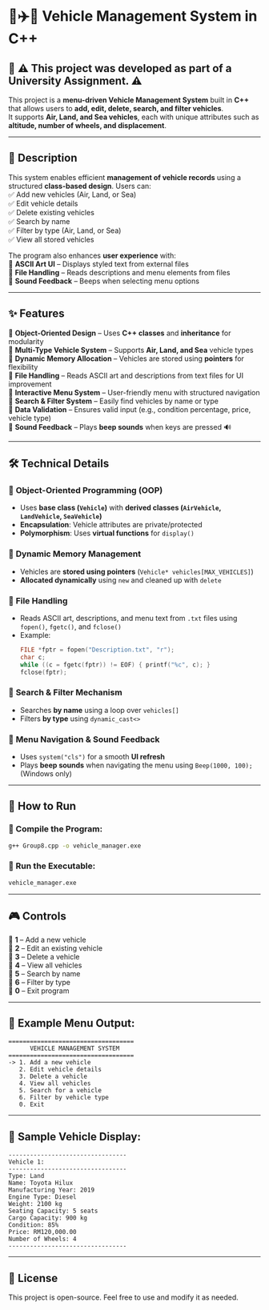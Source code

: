 # 🚗✈️🚢 Vehicle Management System in C++

## 📌 **⚠️ This project was developed as part of a University Assignment. ⚠️**  
This project is a **menu-driven Vehicle Management System** built in **C++** that allows users to **add, edit, delete, search, and filter vehicles**.  
It supports **Air, Land, and Sea vehicles**, each with unique attributes such as **altitude, number of wheels, and displacement**.  

---

## 📌 Description
This system enables efficient **management of vehicle records** using a structured **class-based design**. Users can:  
✅ Add new vehicles (Air, Land, or Sea)  
✅ Edit vehicle details  
✅ Delete existing vehicles  
✅ Search by name  
✅ Filter by type (Air, Land, or Sea)  
✅ View all stored vehicles  

The program also enhances **user experience** with:  
🔹 **ASCII Art UI** – Displays styled text from external files  
🔹 **File Handling** – Reads descriptions and menu elements from files  
🔹 **Sound Feedback** – Beeps when selecting menu options  

---

## ✨ Features
🔹 **Object-Oriented Design** – Uses **C++ classes** and **inheritance** for modularity  
🔹 **Multi-Type Vehicle System** – Supports **Air, Land, and Sea** vehicle types  
🔹 **Dynamic Memory Allocation** – Vehicles are stored using **pointers** for flexibility  
🔹 **File Handling** – Reads ASCII art and descriptions from text files for UI improvement  
🔹 **Interactive Menu System** – User-friendly menu with structured navigation  
🔹 **Search & Filter System** – Easily find vehicles by name or type  
🔹 **Data Validation** – Ensures valid input (e.g., condition percentage, price, vehicle type)  
🔹 **Sound Feedback** – Plays **beep sounds** when keys are pressed 🔊  

---

## 🛠️ Technical Details
### 🔹 **Object-Oriented Programming (OOP)**
- Uses **base class (`Vehicle`)** with **derived classes (`AirVehicle`, `LandVehicle`, `SeaVehicle`)**  
- **Encapsulation**: Vehicle attributes are private/protected  
- **Polymorphism**: Uses **virtual functions** for `display()`  

### 🔹 **Dynamic Memory Management**
- Vehicles are **stored using pointers** (`Vehicle* vehicles[MAX_VEHICLES]`)  
- **Allocated dynamically** using `new` and cleaned up with `delete`  

### 🔹 **File Handling**
- Reads ASCII art, descriptions, and menu text from `.txt` files using `fopen()`, `fgetc()`, and `fclose()`  
- Example:
  ```cpp
  FILE *fptr = fopen("Description.txt", "r");
  char c;
  while ((c = fgetc(fptr)) != EOF) { printf("%c", c); }
  fclose(fptr);
  ```

### 🔹 **Search & Filter Mechanism**
- Searches **by name** using a loop over `vehicles[]`  
- Filters **by type** using `dynamic_cast<>`  

### 🔹 **Menu Navigation & Sound Feedback**
- Uses `system("cls")` for a smooth **UI refresh**  
- Plays **beep sounds** when navigating the menu using `Beep(1000, 100);` (Windows only)  

---

## 🚀 How to Run
### 🔹 Compile the Program:
```sh
g++ Group8.cpp -o vehicle_manager.exe
```
### 🔹 Run the Executable:
```sh
vehicle_manager.exe
```

---

## 🎮 Controls
🎯 **1** – Add a new vehicle  
🎯 **2** – Edit an existing vehicle  
🎯 **3** – Delete a vehicle  
🎯 **4** – View all vehicles  
🎯 **5** – Search by name  
🎯 **6** – Filter by type  
🎯 **0** – Exit program  

---

## 📜 Example Menu Output:
```
===================================
      VEHICLE MANAGEMENT SYSTEM
===================================
-> 1. Add a new vehicle
   2. Edit vehicle details
   3. Delete a vehicle
   4. View all vehicles
   5. Search for a vehicle
   6. Filter by vehicle type
   0. Exit
```

---

## 📄 Sample Vehicle Display:
```
---------------------------------
Vehicle 1:
---------------------------------
Type: Land
Name: Toyota Hilux
Manufacturing Year: 2019
Engine Type: Diesel
Weight: 2100 kg
Seating Capacity: 5 seats
Cargo Capacity: 900 kg
Condition: 85%
Price: RM120,000.00
Number of Wheels: 4
---------------------------------
```

---

## 📌 License
This project is open-source. Feel free to use and modify it as needed.
